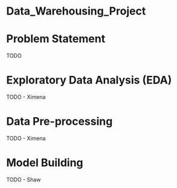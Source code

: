 # Data_Warehousing_Project
# Problem Statement  
TODO  
# Exploratory Data Analysis (EDA)  
TODO - Ximena  
# Data Pre-processing
TODO - Ximena
# Model Building   
TODO - Shaw
